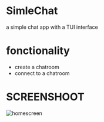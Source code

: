 # SimleChat
a simple chat app with a TUI interface

# fonctionality
* create a chatroom
* connect to a chatroom

# SCREENSHOOT
![homescreen](https://github.com/Masterchief-07/SimpleChat/tree/main/images/acceuil.png)
